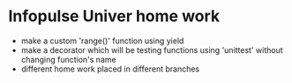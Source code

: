 # Infopulse Univer home work
- make a custom 'range()' function using yield
- make a decorator which will be testing functions using 'unittest' without changing function's name
- different home work placed in different branches
